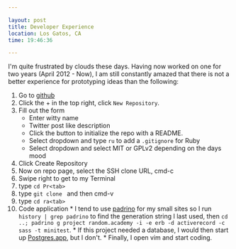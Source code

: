 ```yaml
---

layout: post
title: Developer Experience
location: Los Gatos, CA
time: 19:46:36

---
```


I'm quite frustrated by clouds these days. Having now worked on one for two years (April 2012 - Now), I am still constantly amazed that there is not a better experience for prototyping ideas than the following:

 1. Go to [github](http://github.com)
 2. Click the + in the top right, click `New Repository`.
 3. Fill out the form
    * Enter witty name
    * Twitter post like description
    * Click the button to initialize the repo with a README.
    * Select dropdown and type `ru` to add a `.gitignore` for Ruby
    * Select dropdown and select MIT or GPLv2 depending on the days mood
 4. Click Create Repository
 5. Now on repo page, select the SSH clone URL, cmd-c
 6. Swipe right to get to my Terminal
 7. type `cd Pr<tab>`
 8. type `git clone ` and then cmd-v
 9. type `cd ra<tab>`
 10. Code application
    * I tend to use [padrino](http://www.padrinorb.com/) for my small sites so I run `history | grep padrino` to find the generation string I last used, then `cd ..; padrino g project random.academy -i -e erb -d activerecord -c sass -t minitest`.
    * If this project needed a database, I would then start up [Postgres.app](http://postgresapp.com/), but I don't.
    * Finally, I open vim and start coding.
